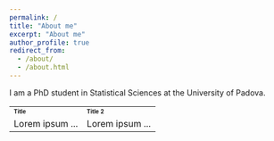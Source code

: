 ```yaml
---
permalink: /
title: "About me"
excerpt: "About me"
author_profile: true
redirect_from: 
  - /about/
  - /about.html
---
```


I am a PhD student in Statistical Sciences at the University of Padova.

<table border="0">
 <tr>
    <td><b style="font-size:10px">Title</b></td>
    <td><b style="font-size:10px">Title 2</b></td>
 </tr>
 <tr>
    <td>Lorem ipsum ...</td>
    <td>Lorem ipsum ...</td>
 </tr>
</table>


